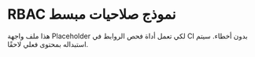# RBAC نموذج صلاحيات مبسط

هذا ملف واجهة Placeholder لكي تعمل أداة فحص الروابط في CI بدون أخطاء. سيتم استبداله بمحتوى فعلي لاحقًا.